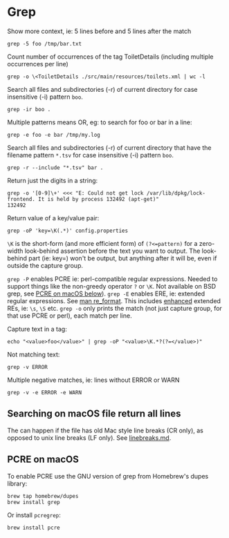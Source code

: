 # Grep

Show more context, ie: 5 lines before and 5 lines after the match

```
grep -5 foo /tmp/bar.txt
```

Count number of occurrences of the tag ToiletDetails (including multiple occurrences per line)

```
grep -o \<ToiletDetails ./src/main/resources/toilets.xml | wc -l
```

Search all files and subdirectories (-r) of current directory for case insensitive (-i) pattern `boo`.

```
grep -ir boo .
```

Multiple patterns means OR, eg: to search for foo or bar in a line:

```
grep -e foo -e bar /tmp/my.log
```

Search all files and subdirectories (-r) of current directory that have the filename pattern `*.tsv` for case insensitive (-i) pattern `boo`.

```
grep -r --include "*.tsv" bar .
```

Return just the digits in a string:

```
grep -o '[0-9]\+' <<< "E: Could not get lock /var/lib/dpkg/lock-frontend. It is held by process 132492 (apt-get)"
132492
```

Return value of a key/value pair:

```
grep -oP 'key=\K(.*)' config.properties
```

`\K` is the short-form (and more efficient form) of `(?<=pattern)` for a zero-width look-behind assertion before the text you want to output. The look-behind part (ie: key=) won't be output, but anything after it will be, even if outside the capture group.

`grep -P` enables PCRE ie: perl-compatible regular expressions. Needed to support things like the non-greedy operator `?` or `\K`. Not available on BSD grep, see [PCRE on macOS below](#pcre-on-macos)).
`grep -E` enables ERE, ie: extended regular expressions. See [man re_format](https://man.netbsd.org/re_format.7). This includes [enhanced](https://stackoverflow.com/a/23146221/149412) extended REs, ie: `\s`, `\S` etc.
`grep -o` only prints the match (not just capture group, for that use PCRE or perl), each match per line.

Capture text in a tag:

```
echo "<value>foo</value>" | grep -oP "<value>\K.*?(?=</value>)"
```

Not matching text:

```
grep -v ERROR
```

Multiple negative matches, ie: lines without ERROR or WARN

```
grep -v -e ERROR -e WARN
```

## Searching on macOS file return all lines

The can happen if the file has old Mac style line breaks (CR only), as opposed to unix line breaks (LF only). See [linebreaks.md](linebreaks.md).

## PCRE on macOS

To enable PCRE use the GNU version of grep from Homebrew's dupes library:

```
brew tap homebrew/dupes
brew install grep
```

Or install `pcregrep`:

```
brew install pcre
```
